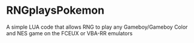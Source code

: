 # RNGplaysPokemon
A simple LUA code that allows RNG to play any Gameboy/Gameboy Color and NES game on the FCEUX or VBA-RR emulators
